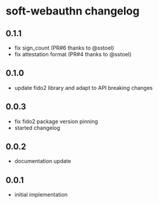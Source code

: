 # soft-webauthn changelog

## 0.1.1

* fix sign_count (PR#6 thanks to @sstoel)
* fix attestation format (PR#4 thanks to @sstoel)

## 0.1.0

* update fido2 library and adapt to API breaking changes

## 0.0.3

* fix fido2 package version pinning
* started changelog

## 0.0.2

* documentation update

## 0.0.1

* initial implementation
